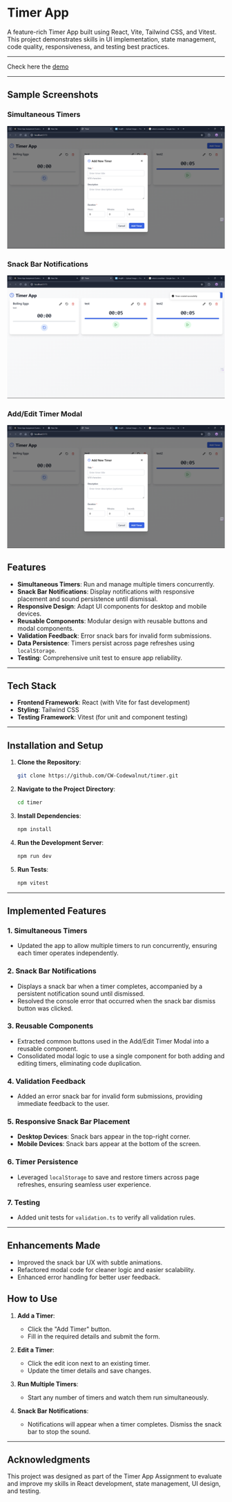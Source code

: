 # **Timer App**

A feature-rich Timer App built using React, Vite, Tailwind CSS, and Vitest. This project demonstrates skills in UI implementation, state management, code quality, responsiveness, and testing best practices.

---

Check here the [demo](https://codewalnut-timer.onrender.com/)

---

## **Sample Screenshots**

### **Simultaneous Timers**

![Simultaneous Timers Screenshot](https://github.com/kavaskar786/CodeWalnut-timer/blob/2a9e41aa7256dbddbca4efd8160bc5e5b42458a0/src/images/Screenshot%202025-01-08%20101136.png)

### **Snack Bar Notifications**

![Snack Bar Screenshot](https://github.com/kavaskar786/CodeWalnut-timer/blob/2a9e41aa7256dbddbca4efd8160bc5e5b42458a0/src/images/Screenshot%202025-01-08%20100639.png)

### **Add/Edit Timer Modal**

![Modal Screenshot](https://github.com/kavaskar786/CodeWalnut-timer/blob/2a9e41aa7256dbddbca4efd8160bc5e5b42458a0/src/images/Screenshot%202025-01-08%20101136.png)

## **Features**

- **Simultaneous Timers**: Run and manage multiple timers concurrently.
- **Snack Bar Notifications**: Display notifications with responsive placement and sound persistence until dismissal.
- **Responsive Design**: Adapt UI components for desktop and mobile devices.
- **Reusable Components**: Modular design with reusable buttons and modal components.
- **Validation Feedback**: Error snack bars for invalid form submissions.
- **Data Persistence**: Timers persist across page refreshes using `localStorage`.
- **Testing**: Comprehensive unit test to ensure app reliability.

---

## **Tech Stack**

- **Frontend Framework**: React (with Vite for fast development)
- **Styling**: Tailwind CSS
- **Testing Framework**: Vitest (for unit and component testing)

---

## **Installation and Setup**

1. **Clone the Repository**:
   ```bash
   git clone https://github.com/CW-Codewalnut/timer.git
   ```
2. **Navigate to the Project Directory**:
   ```bash
   cd timer
   ```
3. **Install Dependencies**:
   ```bash
   npm install
   ```
4. **Run the Development Server**:
   ```bash
   npm run dev
   ```
5. **Run Tests**:
   ```bash
   npm vitest
   ```

---

## **Implemented Features**

### 1. **Simultaneous Timers**

- Updated the app to allow multiple timers to run concurrently, ensuring each timer operates independently.

### 2. **Snack Bar Notifications**

- Displays a snack bar when a timer completes, accompanied by a persistent notification sound until dismissed.
- Resolved the console error that occurred when the snack bar dismiss button was clicked.

### 3. **Reusable Components**

- Extracted common buttons used in the Add/Edit Timer Modal into a reusable component.
- Consolidated modal logic to use a single component for both adding and editing timers, eliminating code duplication.

### 4. **Validation Feedback**

- Added an error snack bar for invalid form submissions, providing immediate feedback to the user.

### 5. **Responsive Snack Bar Placement**

- **Desktop Devices**: Snack bars appear in the top-right corner.
- **Mobile Devices**: Snack bars appear at the bottom of the screen.

### 6. **Timer Persistence**

- Leveraged `localStorage` to save and restore timers across page refreshes, ensuring seamless user experience.

### 7. **Testing**

- Added unit tests for `validation.ts` to verify all validation rules.

---

## **Enhancements Made**

- Improved the snack bar UX with subtle animations.
- Refactored modal code for cleaner logic and easier scalability.
- Enhanced error handling for better user feedback.

## **How to Use**

1. **Add a Timer**:

   - Click the "Add Timer" button.
   - Fill in the required details and submit the form.

2. **Edit a Timer**:

   - Click the edit icon next to an existing timer.
   - Update the timer details and save changes.

3. **Run Multiple Timers**:

   - Start any number of timers and watch them run simultaneously.

4. **Snack Bar Notifications**:
   - Notifications will appear when a timer completes. Dismiss the snack bar to stop the sound.

---

## **Acknowledgments**

This project was designed as part of the Timer App Assignment to evaluate and improve my skills in React development, state management, UI design, and testing.
